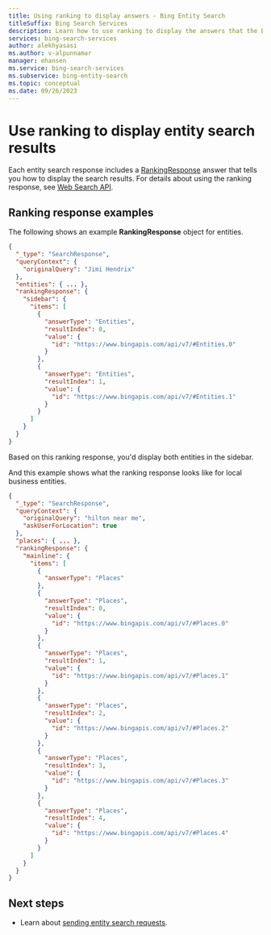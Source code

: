 ```yaml
---
title: Using ranking to display answers - Bing Entity Search
titleSuffix: Bing Search Services
description: Learn how to use ranking to display the answers that the Bing Entity Search API returns.
services: bing-search-services
author: alekhyasasi
ms.author: v-alpunnamar
manager: ehansen
ms.service: bing-search-services
ms.subservice: bing-entity-search
ms.topic: conceptual
ms.date: 09/26/2023
---
```


# Use ranking to display entity search results  

Each entity search response includes a [RankingResponse](../reference/response-objects.md#rankingresponse) answer that tells you how to display the search results. For details about using the ranking response, see [Web Search API](../../bing-web-search/rank-results.md).

## Ranking response examples

The following shows an example **RankingResponse** object for entities.
  
```json
{
  "_type": "SearchResponse",
  "queryContext": {
    "originalQuery": "Jimi Hendrix"
  },
  "entities": { ... },
  "rankingResponse": {
    "sidebar": {
      "items": [
        {
          "answerType": "Entities",
          "resultIndex": 0,
          "value": {
            "id": "https://www.bingapis.com/api/v7/#Entities.0"
          }
        },
        {
          "answerType": "Entities",
          "resultIndex": 1,
          "value": {
            "id": "https://www.bingapis.com/api/v7/#Entities.1"
          }
        }
      ]
    }
  }
}
```

Based on this ranking response, you'd display both entities in the sidebar.

And this example shows what the ranking response looks like for local business entities.

```json
{
  "_type": "SearchResponse",
  "queryContext": {
    "originalQuery": "hilton near me",
    "askUserForLocation": true
  },
  "places": { ... },
  "rankingResponse": {
    "mainline": {
      "items": [
        {
          "answerType": "Places"
        },
        {
          "answerType": "Places",
          "resultIndex": 0,
          "value": {
            "id": "https://www.bingapis.com/api/v7/#Places.0"
          }
        },
        {
          "answerType": "Places",
          "resultIndex": 1,
          "value": {
            "id": "https://www.bingapis.com/api/v7/#Places.1"
          }
        },
        {
          "answerType": "Places",
          "resultIndex": 2,
          "value": {
            "id": "https://www.bingapis.com/api/v7/#Places.2"
          }
        },
        {
          "answerType": "Places",
          "resultIndex": 3,
          "value": {
            "id": "https://www.bingapis.com/api/v7/#Places.3"
          }
        },
        {
          "answerType": "Places",
          "resultIndex": 4,
          "value": {
            "id": "https://www.bingapis.com/api/v7/#Places.4"
          }
        }
      ]
    }
  }
}
```

## Next steps

- Learn about [sending entity search requests](search-for-entities.md).
